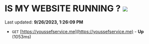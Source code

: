 # IS MY WEBSITE RUNNING ? [![](https://img.shields.io/static/v1?label=Sponsor&message=%E2%9D%A4&logo=GitHub&color=%23fe8e86)](https://github.com/sponsors/<username>)

Last updated: **9/26/2023, 1:26:09 PM**

- `GET` [https://youssefservice.me](https://youssefservice.me) - **Up** (1053ms)
